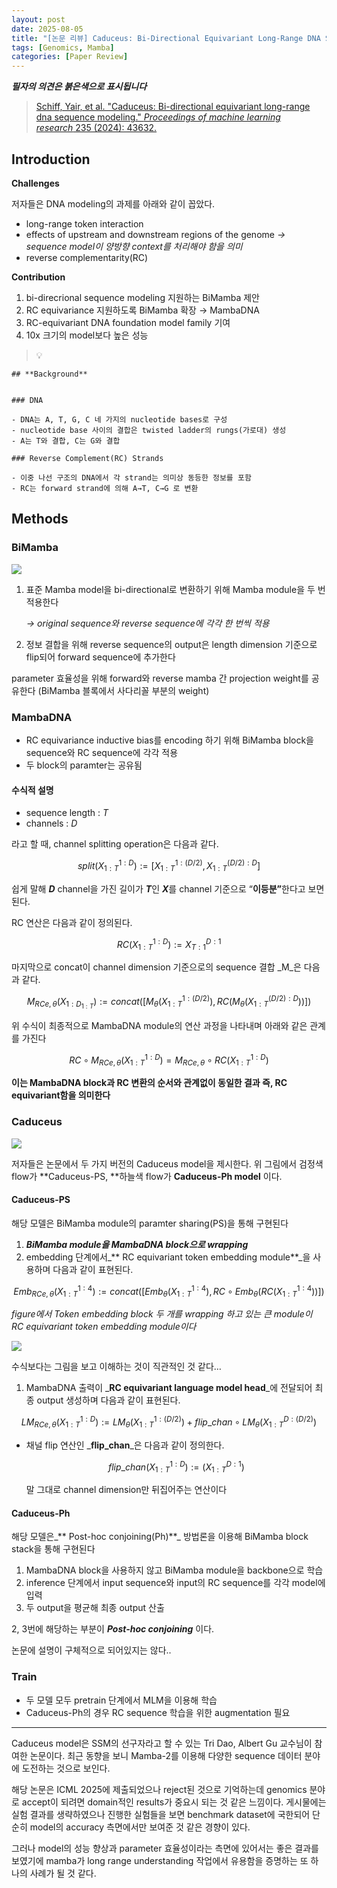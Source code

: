 ```yaml
---
layout: post
date: 2025-08-05
title: "[논문 리뷰] Caduceus: Bi-Directional Equivariant Long-Range DNA Sequence Modeling"
tags: [Genomics, Mamba]
categories: [Paper Review]
---
```


<span class="notion-red">_**필자의 의견은 붉은색으로 표시됩니다**_</span>


> [Schiff, Yair, et al. "Caduceus: Bi-directional equivariant long-range dna sequence modeling." ](https://pmc.ncbi.nlm.nih.gov/articles/PMC12189541/)[_Proceedings of machine learning research_](https://pmc.ncbi.nlm.nih.gov/articles/PMC12189541/)[ 235 (2024): 43632.](https://pmc.ncbi.nlm.nih.gov/articles/PMC12189541/)



## Introduction


**Challenges**


저자들은 DNA modeling의 과제를 아래와 같이 꼽았다.

- long-range token interaction
- effects of upstream and downstream regions of the genome 
_→ sequence model이 양방향 context를 처리해야 함을 의미_
- reverse complementarity(RC)

**Contribution**

1. bi-direcrional sequence modeling 지원하는 BiMamba 제안
1. RC equivariance 지원하도록 BiMamba 확장 → MambaDNA
1. RC-equivariant DNA foundation model family 기여
1. 10x 크기의 model보다 높은 성능

> 💡 


	## **Background**


	### DNA

	- DNA는 A, T, G, C 네 가지의 nucleotide bases로 구성
	- nucleotide base 사이의 결합은 twisted ladder의 rungs(가로대) 생성
	- A는 T와 결합, C는 G와 결합

	### Reverse Complement(RC) Strands

	- 이중 나선 구조의 DNA에서 각 strand는 의미상 동등한 정보를 포함
	- RC는 forward strand에 의해 A→T, C→G 로 변환


## Methods



### BiMamba


![](https://prod-files-secure.s3.us-west-2.amazonaws.com/542b861c-36a8-4051-84e5-8804b6728dba/2c247d59-7815-4980-99f0-8f0d21f445a7/image.png?X-Amz-Algorithm=AWS4-HMAC-SHA256&X-Amz-Content-Sha256=UNSIGNED-PAYLOAD&X-Amz-Credential=ASIAZI2LB466247XURCX%2F20251001%2Fus-west-2%2Fs3%2Faws4_request&X-Amz-Date=20251001T090111Z&X-Amz-Expires=3600&X-Amz-Security-Token=IQoJb3JpZ2luX2VjEHgaCXVzLXdlc3QtMiJIMEYCIQDH8tixXt3bebitZRADO7bKSfVFhIALteVHytKkLc9RlwIhAK0cFoHhzqvTk07E08vsIDsvzLSPR5KqKvfehpxaNdXpKv8DCBEQABoMNjM3NDIzMTgzODA1IgwzF2YL27FJQDKqSCAq3AMJhL0yGw2Nwl9NnL27aYuDzUbJmpCRhwixYlMm9hqP8n2HbfCXKbwPtkuJgI4RkZn%2BDGMQcLOUWvof6itByZ4WSwgQgnis2iWoDM2DgHgDlcIMitehorSxD4H3wgkWpwWVcqxlJpbh3KkNKDQVl0fwooKhIq0HQhgU6MgAHEGvQTv2M0iqBF53XIeHadOfNs5gXwXZ6N4QOF7EseFlNgqZnNZkZQln8UBtrfw9nGMC2HXgd4l1vKDibfMa0%2F0rmLEXimrkPZvJECN3cddavXAvuU%2FoCAGCCg3E820G2aHq2lLCpwJahJfZTFoC9RF1CkJeNj6s%2BTqFAYx8OXsZOIB%2BZPp5FT%2BjWL%2BDmTcTtjAO%2FojODwmOuwXpRLIH13V197eE3OtTcaNB3Q%2F5Zrw5OBcHbwDqpZSXx0xucAIRQcFjGAno%2FU3Z7G92fpZGJkYBJSbhEu87ruJByGgjGqVTztKtvaY1mgyd1gIMHmAxa9BIY%2FTIQXB15gCrYhXR3FNXaZ7Mmryz8x7QauN9lRaWckCq1%2FQjloN6I4BC5qE1q4XPhCJAq3q8rgEYkePbqwq3z7cSMID6fQcUGYEQzD3ZTm2NAY8rXLBASfmghlgWIyISfSgi3qYE2IzsxukliDDjsvPGBjqkAf7FGjjuh6%2BcYyT3XSSNSGBW%2F1UYTWF4PTLkBc9tthiZuryLO%2BIHr%2BnYCVt%2Bp1EcJB9A9BG4s4VLmU%2BTYETxjFuEyaKSB17AIud74sUD%2Fy3k7YOlcyLvmYf0%2F0EGjkWGvRJAVfjA4xpGQlPrsNak7Sb3mIVuASBYwZyJgYFiOzfaxvA6FXykkovd3Eho%2B9uVfYJ1aiFkT1aAtb1LCYDNJPRQI305&X-Amz-Signature=e7de03a410122611d4a2c4f8a1557fc589c8040f54c9a6b9bbb9c8abfd9751cf&X-Amz-SignedHeaders=host&x-amz-checksum-mode=ENABLED&x-id=GetObject)

1. 표준 Mamba model을 bi-directional로 변환하기 위해 Mamba module을 두 번 적용한다

	_→ original sequence와 reverse sequence에 각각 한 번씩 적용_

1. 정보 결합을 위해 reverse sequence의 output은 length dimension 기준으로 flip되어 forward sequence에 추가한다

parameter 효율성을 위해 forward와 reverse mamba 간 projection weight를 공유한다 (BiMamba 블록에서 사다리꼴 부분의 weight)



### MambaDNA

- RC equivariance inductive bias를 encoding 하기 위해 BiMamba block을 sequence와 RC sequence에 각각 적용
- 두 block의 paramter는 공유됨


#### 수식적 설명

- sequence length : _T_
- channels : _D_

라고 할 때,  channel splitting operation은 다음과 같다.


$$
split(X^{1:D}_{1:T}):=[X^{1:(D/2)}_{1:T},X^{(D/2):D}_{1:T}]
$$


<span class="notion-red">쉽게 말해 </span><span class="notion-red">_**D**_</span><span class="notion-red"> channel을 가진 길이가 </span><span class="notion-red">_**T**_</span><span class="notion-red">인 </span><span class="notion-red">_**X**_</span><span class="notion-red">를 channel 기준으로 “</span><span class="notion-red">**이등분”**</span><span class="notion-red">한다고 보면 된다.</span>


RC 연산은 다음과 같이 정의된다.


$$
RC(X^{1:D}_{1:T}):=X^{D:1}_{T:1}
$$


마지막으로 concat이 channel dimension 기준으로의 sequence 결합 _M_은 다음과 같다.


$$
M_{RCe,\theta}(X_{1:D_{1:T}}):=concat([M_{\theta}(X^{1:(D/2)}_{1:T}),RC(M_{\theta}(X^{(D/2):D}_{1:T}))])
$$


위 수식이 최종적으로 MambaDNA module의 연산 과정을 나타내며 아래와 같은 관계를 가진다


$$
RC\circ M_{RCe,\theta}(X^{1:D}_{1:T}) = M_{RCe,\theta} \circ RC(X^{1:D}_{1:T})
$$


**이는 MambaDNA block과 RC 변환의 순서와 관계없이 동일한 결과 즉, RC equivariant함을 의미한다**



### Caduceus


![](https://prod-files-secure.s3.us-west-2.amazonaws.com/542b861c-36a8-4051-84e5-8804b6728dba/f94a60d7-8145-473b-aef9-7c68d3ec604a/image.png?X-Amz-Algorithm=AWS4-HMAC-SHA256&X-Amz-Content-Sha256=UNSIGNED-PAYLOAD&X-Amz-Credential=ASIAZI2LB466247XURCX%2F20251001%2Fus-west-2%2Fs3%2Faws4_request&X-Amz-Date=20251001T090112Z&X-Amz-Expires=3600&X-Amz-Security-Token=IQoJb3JpZ2luX2VjEHgaCXVzLXdlc3QtMiJIMEYCIQDH8tixXt3bebitZRADO7bKSfVFhIALteVHytKkLc9RlwIhAK0cFoHhzqvTk07E08vsIDsvzLSPR5KqKvfehpxaNdXpKv8DCBEQABoMNjM3NDIzMTgzODA1IgwzF2YL27FJQDKqSCAq3AMJhL0yGw2Nwl9NnL27aYuDzUbJmpCRhwixYlMm9hqP8n2HbfCXKbwPtkuJgI4RkZn%2BDGMQcLOUWvof6itByZ4WSwgQgnis2iWoDM2DgHgDlcIMitehorSxD4H3wgkWpwWVcqxlJpbh3KkNKDQVl0fwooKhIq0HQhgU6MgAHEGvQTv2M0iqBF53XIeHadOfNs5gXwXZ6N4QOF7EseFlNgqZnNZkZQln8UBtrfw9nGMC2HXgd4l1vKDibfMa0%2F0rmLEXimrkPZvJECN3cddavXAvuU%2FoCAGCCg3E820G2aHq2lLCpwJahJfZTFoC9RF1CkJeNj6s%2BTqFAYx8OXsZOIB%2BZPp5FT%2BjWL%2BDmTcTtjAO%2FojODwmOuwXpRLIH13V197eE3OtTcaNB3Q%2F5Zrw5OBcHbwDqpZSXx0xucAIRQcFjGAno%2FU3Z7G92fpZGJkYBJSbhEu87ruJByGgjGqVTztKtvaY1mgyd1gIMHmAxa9BIY%2FTIQXB15gCrYhXR3FNXaZ7Mmryz8x7QauN9lRaWckCq1%2FQjloN6I4BC5qE1q4XPhCJAq3q8rgEYkePbqwq3z7cSMID6fQcUGYEQzD3ZTm2NAY8rXLBASfmghlgWIyISfSgi3qYE2IzsxukliDDjsvPGBjqkAf7FGjjuh6%2BcYyT3XSSNSGBW%2F1UYTWF4PTLkBc9tthiZuryLO%2BIHr%2BnYCVt%2Bp1EcJB9A9BG4s4VLmU%2BTYETxjFuEyaKSB17AIud74sUD%2Fy3k7YOlcyLvmYf0%2F0EGjkWGvRJAVfjA4xpGQlPrsNak7Sb3mIVuASBYwZyJgYFiOzfaxvA6FXykkovd3Eho%2B9uVfYJ1aiFkT1aAtb1LCYDNJPRQI305&X-Amz-Signature=c3370cc6de159ec095568a2a2f5450cf5cc00cddcdcbb2d69b5dbbbcda0c2e7b&X-Amz-SignedHeaders=host&x-amz-checksum-mode=ENABLED&x-id=GetObject)


저자들은 논문에서 두 가지 버전의 Caduceus model을 제시한다. 위 그림에서 검정색 flow가 **Caduceus-PS, **하늘색 flow가 **Caduceus-Ph model** 이다.



#### Caduceus-PS


해당 모델은 BiMamba module의 paramter sharing(PS)을 통해 구현된다

1. _**BiMamba module을 MambaDNA block으로 wrapping**_
1. embedding 단계에서_** RC equivariant token embedding module**_을 사용하며 다음과 같이 표현된다.

$$
Emb_{RCe,\theta}(X^{1:4}_{1:T}):=concat([Emb_{\theta}(X^{1:4}_{1:T}),RC \circ Emb_{\theta}(RC(X^{1:4}_{1:T}))])
$$


_figure에서 Token embedding block 두 개를 wrapping 하고 있는 큰 module이 RC equivariant token embedding module이다_


![](https://prod-files-secure.s3.us-west-2.amazonaws.com/542b861c-36a8-4051-84e5-8804b6728dba/b175e4da-71eb-4e91-8c23-a06dabe673c9/image.png?X-Amz-Algorithm=AWS4-HMAC-SHA256&X-Amz-Content-Sha256=UNSIGNED-PAYLOAD&X-Amz-Credential=ASIAZI2LB466247XURCX%2F20251001%2Fus-west-2%2Fs3%2Faws4_request&X-Amz-Date=20251001T090112Z&X-Amz-Expires=3600&X-Amz-Security-Token=IQoJb3JpZ2luX2VjEHgaCXVzLXdlc3QtMiJIMEYCIQDH8tixXt3bebitZRADO7bKSfVFhIALteVHytKkLc9RlwIhAK0cFoHhzqvTk07E08vsIDsvzLSPR5KqKvfehpxaNdXpKv8DCBEQABoMNjM3NDIzMTgzODA1IgwzF2YL27FJQDKqSCAq3AMJhL0yGw2Nwl9NnL27aYuDzUbJmpCRhwixYlMm9hqP8n2HbfCXKbwPtkuJgI4RkZn%2BDGMQcLOUWvof6itByZ4WSwgQgnis2iWoDM2DgHgDlcIMitehorSxD4H3wgkWpwWVcqxlJpbh3KkNKDQVl0fwooKhIq0HQhgU6MgAHEGvQTv2M0iqBF53XIeHadOfNs5gXwXZ6N4QOF7EseFlNgqZnNZkZQln8UBtrfw9nGMC2HXgd4l1vKDibfMa0%2F0rmLEXimrkPZvJECN3cddavXAvuU%2FoCAGCCg3E820G2aHq2lLCpwJahJfZTFoC9RF1CkJeNj6s%2BTqFAYx8OXsZOIB%2BZPp5FT%2BjWL%2BDmTcTtjAO%2FojODwmOuwXpRLIH13V197eE3OtTcaNB3Q%2F5Zrw5OBcHbwDqpZSXx0xucAIRQcFjGAno%2FU3Z7G92fpZGJkYBJSbhEu87ruJByGgjGqVTztKtvaY1mgyd1gIMHmAxa9BIY%2FTIQXB15gCrYhXR3FNXaZ7Mmryz8x7QauN9lRaWckCq1%2FQjloN6I4BC5qE1q4XPhCJAq3q8rgEYkePbqwq3z7cSMID6fQcUGYEQzD3ZTm2NAY8rXLBASfmghlgWIyISfSgi3qYE2IzsxukliDDjsvPGBjqkAf7FGjjuh6%2BcYyT3XSSNSGBW%2F1UYTWF4PTLkBc9tthiZuryLO%2BIHr%2BnYCVt%2Bp1EcJB9A9BG4s4VLmU%2BTYETxjFuEyaKSB17AIud74sUD%2Fy3k7YOlcyLvmYf0%2F0EGjkWGvRJAVfjA4xpGQlPrsNak7Sb3mIVuASBYwZyJgYFiOzfaxvA6FXykkovd3Eho%2B9uVfYJ1aiFkT1aAtb1LCYDNJPRQI305&X-Amz-Signature=3eb1808c3ca2b021d67fbb70af12554d0ed86dce771f7b56472548fc8600142d&X-Amz-SignedHeaders=host&x-amz-checksum-mode=ENABLED&x-id=GetObject)


<span class="notion-red">수식보다는 그림을 보고 이해하는 것이 직관적인 것 같다…</span>

1. MambaDNA 출력이 _**RC equivariant language model head**_에 전달되어 최종 output 생성하며 다음과 같이 표현된다.

$$
LM_{RCe,\theta}(X^{1:D}_{1:T}):= LM_{\theta}(X^{1:(D/2)}_{1:T})+flip\_chan\circ LM_{\theta}(X^{D:(D/2)}_{1:T})
$$

- 채널 flip 연산인 _**flip\_chan**_은 다음과 같이 정의한다.

	$$
	flip\_chan(X^{1:D}_{1:T}):=(X^{D:1}_{1:T})
	$$


	말 그대로 channel dimension만 뒤집어주는 연산이다



#### Caduceus-Ph


해당 모델은_** Post-hoc conjoining(Ph)**_ 방법론을 이용해 BiMamba block stack을 통해 구현된다

1. MambaDNA block을 사용하지 않고 BiMamba module을 backbone으로 학습
1. inference 단계에서 input sequence와 input의 RC sequence를 각각 model에 입력
1. 두 output을 평균해 최종 output 산출

2, 3번에 해당하는 부분이 _**Post-hoc conjoining**_ 이다.


<span class="notion-red">논문에 설명이 구체적으로 되어있지는 않다..</span>



### Train

- 두 모델 모두 pretrain 단계에서 MLM을 이용해 학습
- Caduceus-Ph의 경우 RC sequence 학습을 위한 augmentation 필요

---


<span class="notion-red">Caduceus model은 SSM의 선구자라고 할 수 있는 Tri Dao, Albert Gu 교수님이 참여한 논문이다. 최근 동향을 보니 Mamba-2를 이용해 다양한 sequence 데이터 분야에 도전하는 것으로 보인다.</span>


<span class="notion-red">해당 논문은 ICML 2025에 제출되었으나 reject된 것으로 기억하는데 genomics 분야로 accept이 되려면 domain적인 results가 중요시 되는 것 같은 느낌이다. 게시물에는 실험 결과를 생략하였으나 진행한 실험들을 보면 benchmark dataset에 국한되어 단순히 model의 accuracy 측면에서만 보여준 것 같은 경향이 있다.</span>


<span class="notion-red">그러나 model의 성능 향상과 parameter 효율성이라는 측면에 있어서는 좋은 결과를 보였기에 mamba가 long range understanding 작업에서 유용함을 증명하는 또 하나의 사례가 될 것 같다.</span>

